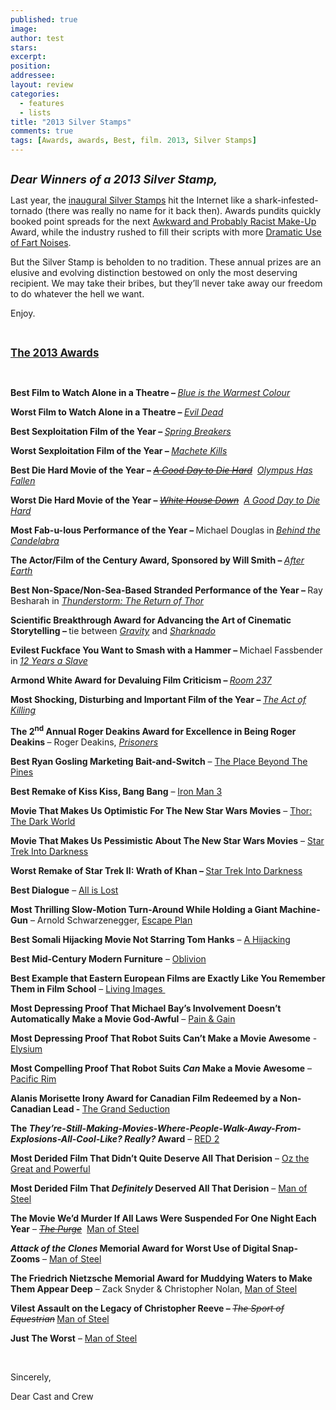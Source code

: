 ```yaml
---
published: true
image:
author: test 
stars: 
excerpt: 
position: 
addressee: 
layout: review
categories:
  - features
  - lists
title: "2013 Silver Stamps"
comments: true
tags: [Awards, awards, Best, film. 2013, Silver Stamps]
---
```

<div><p><span class="full-image-block ssNonEditable"><a href="/letters/2013/12/14/2013-silver-stamps.html"><img src="http://static.squarespace.com/static/5005f6bcc4aa41161b33e89e/5329cf1fe4b07c068ebf74de/5329cf1fe4b07c068ebf791e/1387050302061/2013%20Silver%20Stamps.jpg" alt="" /></a></span></p>
<p><em><strong style="font-size:130%;">Dear Winners of a 2013 Silver Stamp,</strong></em></p>
<p>Last year, the <a href="/letters/2012/12/21/2012-silver-stamps.html">inaugural Silver Stamps</a> hit the Internet like a shark-infested-tornado (there was really no name for it back then). Awards pundits quickly booked point spreads for the next <a href="/letters/2012/9/10/cloud-atlas.html">Awkward and Probably Racist Make-Up</a> Award, while the industry rushed to fill their scripts with more <a href="/letters/2012/10/9/the-master.html">Dramatic Use of Fart Noises</a>.</p>
<p>But the Silver Stamp is beholden to no tradition. These annual prizes are an elusive and evolving distinction bestowed on only the most deserving recipient. We may take their bribes, but they&rsquo;ll never take away our freedom to do whatever the hell we want.</p>
<p>Enjoy.&nbsp;</p>
<p>&nbsp;</p>
<p><strong><span style="font-size:120%;text-decoration:underline;">The 2013 Awards</span></strong></p>
<p>&nbsp;</p>
<p><strong>Best Film to Watch Alone in a Theatre &ndash; </strong><a href="/letters/2013/11/18/blue-is-the-warmest-colour.html"><em>Blue is the Warmest Colour</em></a></p>
<p><strong>Worst Film to Watch Alone in a Theatre &ndash; </strong><a href="/letters/2013/4/5/evil-dead.html"><em>Evil Dead</em></a></p>
<p><strong>Best Sexploitation Film of the Year &ndash; </strong><a href="/letters/2013/3/28/spring-breakers.html"><em>Spring Breakers</em></a></p>
<p><strong>Worst Sexploitation Film of the Year &ndash; </strong><a href="/letters/2013/10/9/machete-kills.html"><em>Machete Kills</em></a></p>
<p><strong>Best Die Hard Movie of the Year &ndash; </strong><a href="/letters/2013/2/15/a-good-day-to-die-hard.html"><em><span style="text-decoration:line-through;">A Good </span></em></a><em><a href="/letters/2013/2/15/a-good-day-to-die-hard.html"><span style="text-decoration:line-through;">Day to Die Hard</span></a>&nbsp; <a href="/letters/2013/3/22/olympus-has-fallen.html">Olympus Has Fallen</a></em></p>
<p><strong>Worst Die Hard Movie of the Year &ndash; </strong><em><a href="/letters/2013/6/28/white-house-down.html"><span style="text-decoration:line-through;">White House Down</span></a>&nbsp; <a href="/letters/2013/2/15/a-good-day-to-die-hard.html">A Good Day to Die Hard </a></em></p>
<p><strong>Most Fab-u-lous Performance of the Year &ndash; </strong>Michael Douglas in<strong> </strong><a href="/letters/2013/5/29/behind-the-candelabra.html"><em>Behind the Candelabra</em></a></p>
<p><strong>The Actor/Film of the Century Award, Sponsored by Will Smith &ndash; </strong><a href="/letters/2013/6/7/after-earth.html"><em>After Earth</em></a></p>
<p><strong>Best Non-Space/Non-Sea-Based Stranded Performance of the Year &ndash; </strong>Ray Besharah in <a href="/letters/2013/11/6/thunderstorm-the-return-of-thor.html"><em>Thunderstorm: The Return of Thor</em></a></p>
<p><strong>Scientific Breakthrough Award for Advancing the Art of Cinematic Storytelling &ndash; </strong>tie between <a href="/letters/2013/10/4/gravity.html"><em>Gravity</em></a> and <a href="/letters/2013/7/17/sharknado.html"><em>Sharknado</em></a></p>
<p><strong>Evilest Fuckface You Want to Smash with a Hammer &ndash; </strong>Michael Fassbender in<strong> </strong><a href="/letters/2013/11/13/12-years-a-slave.html"><em>12 Years a Slave</em></a></p>
<p><strong>Armond White Award for Devaluing Film Criticism &ndash; </strong><a href="/letters/2013/4/9/room-237.html"><em>Room 237</em></a></p>
<p><strong>Most Shocking, Disturbing and Important Film of the Year &ndash; </strong><a href="/letters/2013/9/13/the-act-of-killing.html"><em>The Act of Killing</em></a></p>
<p><strong>The 2<sup>nd</sup> Annual Roger Deakins Award for Excellence in Being Roger Deakins&nbsp;</strong>&ndash; Roger Deakins, <a href="/letters/2013/9/10/prisoners.html"><em>Prisoners</em></a>&nbsp;</p>
<p><strong>Best Ryan Gosling Marketing Bait-and-Switch</strong> &ndash; <a href="/letters/2013/4/12/the-place-beyond-the-pines.html">The Place Beyond The Pines</a></p>
<p><strong>Best Remake of Kiss Kiss, Bang Bang</strong> &ndash; <a href="/letters/2013/5/3/iron-man-3.html">Iron Man 3</a></p>
<p><strong>Movie That Makes Us Optimistic For The New Star Wars Movies</strong> &ndash; <a href="/letters/2013/11/8/thor-the-dark-world.html">Thor: The Dark World</a></p>
<p><strong>Movie That Makes Us Pessimistic About The New Star Wars Movies</strong> &ndash; <a href="/letters/2013/5/16/star-trek-into-darkness.html">Star Trek Into Darkness</a></p>
<p><strong>Worst Remake of Star Trek II: Wrath of Khan &ndash; </strong><a href="/letters/2013/5/16/star-trek-into-darkness.html">Star Trek Into Darkness</a></p>
<p><strong>Best Dialogue</strong> &ndash; <a href="/letters/2013/10/25/all-is-lost.html">All is Lost</a>&nbsp;</p>
<p><strong>Most Thrilling Slow-Motion Turn-Around While Holding a Giant Machine-Gun</strong> &ndash; Arnold Schwarzenegger, <a href="/letters/2013/10/21/escape-plan.html">Escape Plan</a>&nbsp;</p>
<p><strong>Best Somali Hijacking Movie Not Starring Tom Hanks</strong> &ndash; <a href="/letters/2013/8/20/a-hijacking.html">A Hijacking</a></p>
<p><strong>Best Mid-Century Modern Furniture</strong> &ndash; <a href="/letters/2013/4/19/oblivion.html">Oblivion</a></p>
<p><strong>Best Example that Eastern European Films are Exactly Like You Remember Them in Film School</strong> &ndash; <a href="/letters/2013/11/20/living-images.html">Living Images&nbsp;</a></p>
<p><strong>Most Depressing Proof That Michael Bay&rsquo;s Involvement Doesn&rsquo;t Automatically Make a Movie God-Awful</strong> &ndash; <a href="/letters/2013/4/26/pain-gain.html">Pain &amp; Gain</a>&nbsp;</p>
<p><strong>Most Depressing Proof That Robot Suits Can&rsquo;t Make a Movie Awesome</strong> - <a href="/letters/2013/8/9/elysium.html">Elysium</a></p>
<p><strong>Most Compelling Proof That Robot Suits <em>Can</em> Make a Movie Awesome</strong> &ndash; <a href="/letters/2013/7/11/pacific-rim.html">Pacific Rim</a></p>
<p><strong>Alanis Morisette Irony Award for Canadian Film Redeemed by a Non-Canadian Lead - </strong><a href="/letters/2013/9/18/the-grand-seduction.html">The Grand Seduction</a></p>
<p><strong>The <em>They&rsquo;re-Still-Making-Movies-Where-People-Walk-Away-From-Explosions-All-Cool-Like? Really?</em> Award</strong> &ndash; <a href="/letters/2013/7/20/red-2.html">RED 2</a></p>
<p><strong>Most Derided Film That Didn&rsquo;t Quite Deserve All That Derision</strong> &ndash; <a href="/letters/2013/3/8/oz-the-great-and-powerful.html">Oz the Great and Powerful</a></p>
<p><strong>Most Derided Film That <em>Definitely</em> Deserved All That Derision</strong> &ndash; <a href="/letters/2013/6/14/man-of-steel.html">Man of Steel</a>&nbsp;</p>
<p><strong>The Movie We&rsquo;d Murder If All Laws Were Suspended For One Night Each Year</strong> &ndash; <a href="/letters/2013/6/13/the-purge.html"><em><span style="text-decoration:line-through;">The Purge</span></em></a>&nbsp; <a href="/letters/2013/6/14/man-of-steel.html">Man of Steel</a></p>
<p><strong><em>Attack of the Clones</em> Memorial Award for Worst Use of Digital Snap-Zooms</strong> &ndash; <a href="/letters/2013/6/14/man-of-steel.html">Man of Steel</a></p>
<p><strong>The Friedrich Nietzsche Memorial Award for Muddying Waters to Make Them Appear Deep</strong><span style="color:#444444;"> </span>&ndash; Zack Snyder &amp; Christopher Nolan, <a href="/letters/2013/6/14/man-of-steel.html">Man of Steel</a></p>
<p><strong>Vilest Assault on the Legacy of Christopher Reeve &ndash; </strong><em><span style="text-decoration:line-through;">The Sport of Equestrian</span></em><strong> </strong><a href="/letters/2013/6/14/man-of-steel.html">Man of Steel</a></p>
<p><strong>Just The Worst</strong> &ndash; <a href="/letters/2013/6/14/man-of-steel.html">Man of Steel</a></p>
<p>&nbsp;</p>
<p>Sincerely,</p>
<p>Dear Cast and Crew</p></div>

